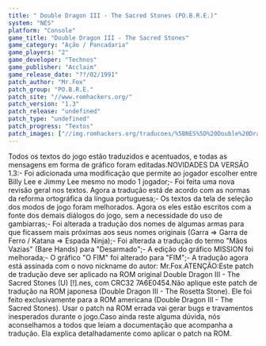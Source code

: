 ```yaml
---
title: " Double Dragon III - The Sacred Stones (PO.B.R.E.)"
system: "NES"
platform: "Console"
game_title: "Double Dragon III - The Sacred Stones"
game_category: "Ação / Pancadaria"
game_players: "2"
game_developer: "Technos"
game_publisher: "Acclaim"
game_release_date: "??/02/1991"
patch_author: "Mr.Fox"
patch_group: "PO.B.R.E."
patch_site: "//www.romhackers.org/"
patch_version: "1.3"
patch_release: "undefined"
patch_type: "undefined"
patch_progress: "Textos"
patch_images: ["//img.romhackers.org/traducoes/%5BNES%5D%20Double%20Dragon%203%20-%20POBRE%20-%201.png","//img.romhackers.org/traducoes/%5BNES%5D%20Double%20Dragon%203%20-%20POBRE%20-%202.png","//img.romhackers.org/traducoes/%5BNES%5D%20Double%20Dragon%203%20-%20POBRE%20-%203.png"]
---
```

Todos os textos do jogo estão traduzidos e acentuados, e todas as mensagens em forma de gráfico foram editadas.NOVIDADES DA VERSÃO 1.3:- Foi adicionada uma modificação que permite ao jogador escolher entre Billy Lee e Jimmy Lee mesmo no modo 1 jogador;- Foi feita uma nova revisão geral nos textos. Agora a tradução está de acordo com as normas da reforma ortográfica da língua portuguesa;- Os textos da tela de seleção dos modos de jogo foram melhorados. Agora os eles estão escritos com a fonte dos demais diálogos do jogo, sem a necessidade do uso de gambiarras;- Foi alterada a tradução dos nomes de algumas armas para que ficassem mais próximas aos seus nomes originais (Garra => Garra de Ferro / Katana => Espada Ninja);- Foi alterada a tradução do termo "Mãos Vazias" (Bare Hands) para "Desarmado";- A edição do gráfico MISSION foi melhorada;- O gráfico "O FIM" foi alterado para "FIM";- A tradução agora está assinada com o novo nickname do autor: Mr.Fox.ATENÇÃO:Este patch de tradução deve ser aplicado na ROM original Double Dragon III - The Sacred Stones (U) [!].nes, com CRC32 7A6E0454.Não aplique este patch de tradução na ROM japonesa (Double Dragon III - The Rosetta Stone). Ele foi feito exclusivamente para a ROM americana (Double Dragon III - The Sacred Stones). Usar o patch na ROM errada vai gerar bugs e travamentos inesperados durante o jogo.Caso ainda reste alguma dúvida, nós aconselhamos a todos que leiam a documentação que acompanha a tradução. Ela explica detalhadamente como aplicar o patch na ROM.